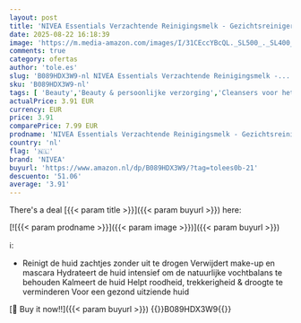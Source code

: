 ```yaml
---
layout: post
title: 'NIVEA Essentials Verzachtende Reinigingsmelk - Gezichtsreiniger - Droge en gevoelige huid - Amandelolie - Hydramine - Gezicht Wassen - 200 ml'
date: 2025-08-22 16:18:39
image: 'https://m.media-amazon.com/images/I/31CEccYBcQL._SL500_._SL400_.jpg'
comments: true
category: ofertas
author: 'tole.es'
slug: 'B089HDX3W9-nl NIVEA Essentials Verzachtende Reinigingsmelk -...'
sku: 'B089HDX3W9-nl'
tags: [ 'Beauty','Beauty & persoonlijke verzorging','Cleansers voor het gezicht','Gezichtsverzorgingsproducten','Huidverzorging','Vloeibare gezichtsreinigers','nivea','🇳🇱', ]
actualPrice: 3.91 EUR
currency: EUR
price: 3.91
comparePrice: 7.99 EUR
prodname: 'NIVEA Essentials Verzachtende Reinigingsmelk - Gezichtsreiniger - Droge en gevoelige huid - Amandelolie - Hydramine - Gezicht Wassen - 200 ml'
country: 'nl'
flag: '🇳🇱'
brand: 'NIVEA'
buyurl: 'https://www.amazon.nl/dp/B089HDX3W9/?tag=tolees0b-21'
descuento: '51.06'
average: '3.91'
---
```


There's a deal [{{< param title >}}]({{< param buyurl >}})  here:

[![{{< param prodname >}}]({{< param image >}})]({{< param buyurl >}})

ℹ️:

- Reinigt de huid zachtjes zonder uit te drogen Verwijdert make-up en mascara Hydrateert de huid intensief om de natuurlijke vochtbalans te behouden Kalmeert de huid Helpt roodheid, trekkerigheid & droogte te verminderen Voor een gezond uitziende huid

[🛒 Buy it now!!]({{< param buyurl >}})
{{<world>}}B089HDX3W9{{</world>}}
